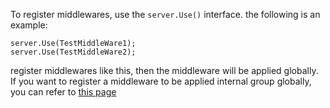 To register middlewares, use the `server.Use()` interface. the following is an example:
```
server.Use(TestMiddleWare1);
server.Use(TestMiddleWare2);
```
register middlewares like this, then the middleware will be applied globally. If you want to register a middleware to be applied internal group globally, you can refer to [this page](https://github.com/vogro-x/vogro/wiki/how-to-make-a-handlers'-group%3F)

